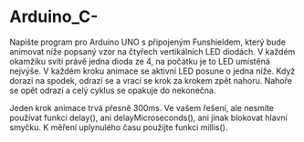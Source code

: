 # Arduino_C-

Napište program pro Arduino UNO s připojeným Funshieldem, který bude animovat níže popsaný vzor na čtyřech vertikálních LED diodách. 
V každém okamžiku svítí právě jedna dioda ze 4, na počátku je to LED umístěná nejvýše. V každém kroku animace se aktivní LED posune o jedna níže. 
Když dorazí na spodek, odrazí se a vrací se krok za krokem zpět nahoru. Nahoře se opět odrazí a celý cyklus se opakuje do nekonečna.

Jeden krok animace trvá přesně 300ms. Ve vašem řešení, ale nesmíte používat funkci delay(), ani delayMicroseconds(), ani jinak 
blokovat hlavní smyčku. K měření uplynulého času použijte funkci millis().
